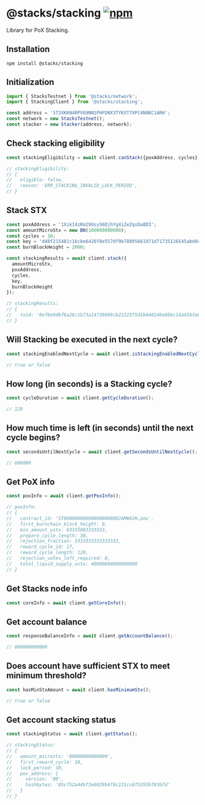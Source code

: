 # @stacks/stacking [![npm](https://img.shields.io/npm/v/@stacks/stacking?color=red)](https://www.npmjs.com/package/@stacks/stacking)
Library for PoX Stacking.

## Installation

```
npm install @stacks/stacking
```

## Initialization
```typescript
import { StacksTestnet } from '@stacks/network';
import { StackingClient } from '@stacks/stacking';

const address = 'ST3XKKN4RPV69NN1PHFDNX3TYKXT7XPC4N8KC1ARH';
const network = new StacksTestnet();
const stacker = new Stacker(address, network);
```

## Check stacking eligibility
```typescript  
const stackingEligibility = await client.canStack({poxAddress, cycles});

// stackingEligibility:
// {
//   eligible: false,
//   reason: 'ERR_STACKING_INVALID_LOCK_PERIOD',
// }
```

## Stack STX
```typescript
const poxAddress = '1Xik14zRm29UsyS6DjhYg4iZeZqsDa8D3';
const amountMicroStx = new BN(100000000000);
const cycles = 10;
const key = 'd48f215481c16cbe6426f8e557df9b78895661971d71735126545abddcd5377001';
const burnBlockHeight = 2000;

const stackingResults = await client.stack({ 
  amountMicroStx,
  poxAddress,
  cycles,
  key,
  burnBlockHeight
});

// stackingResults:
// {
//   txid: '0xf6e9dbf6a26c1b73a14738606cb2232375d1b440246e6bbc14a45b3a66618481',
// }
```

## Will Stacking be executed in the next cycle?
```typescript
const stackingEnabledNextCycle = await client.isStackingEnabledNextCycle();

// true or false
```

## How long (in seconds) is a Stacking cycle?
```typescript
const cycleDuration = await client.getCycleDuration();

// 120
```

## How much time is left (in seconds) until the next cycle begins?
```typescript
const secondsUntilNextCycle = await client.getSecondsUntilNextCycle();

// 600000
```

## Get PoX info
```typescript
const poxInfo = await client.getPoxInfo();

// poxInfo:
// {
//   contract_id: 'ST000000000000000000002AMW42H.pox',
//   first_burnchain_block_height: 0,
//   min_amount_ustx: 83335083333333,
//   prepare_cycle_length: 30,
//   rejection_fraction: 3333333333333333,
//   reward_cycle_id: 17,
//   reward_cycle_length: 120,
//   rejection_votes_left_required: 0,
//   total_liquid_supply_ustx: 40000840000000000
// }
```

## Get Stacks node info
```typescript
const coreInfo = await client.getCoreInfo();
```

## Get account balance
```typescript
const responseBalanceInfo = await client.getAccountBalance();

// 800000000000 
```

## Does account have sufficient STX to meet minimum threshold?
```js
const hasMinStxAmount = await client.hasMinimumStx();

// true or false
```


## Get account stacking status
```typescript
const stackingStatus = await client.getStatus();

// stackingStatus:
// {
//   amount_microstx: '80000000000000',
//   first_reward_cycle: 18,
//   lock_period: 10,
//   pox_address: {
//     version: '00',
//     hashbytes: '05cf52a44bf3e6829b4f8c221cc675355bf83b7d'
//   }
// }
```

